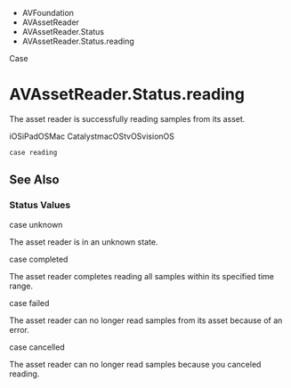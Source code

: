 

- AVFoundation
- AVAssetReader
- AVAssetReader.Status
-  AVAssetReader.Status.reading 

Case

# AVAssetReader.Status.reading

The asset reader is successfully reading samples from its asset.

iOSiPadOSMac CatalystmacOStvOSvisionOS

``` source
case reading
```

## See Also

### Status Values

case unknown

The asset reader is in an unknown state.

case completed

The asset reader completes reading all samples within its specified time range.

case failed

The asset reader can no longer read samples from its asset because of an error.

case cancelled

The asset reader can no longer read samples because you canceled reading.

